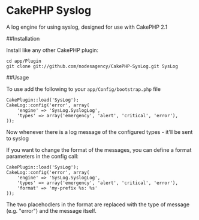 CakePHP Syslog
==============

A log engine for using syslog, designed for use with CakePHP 2.1

##Installation

Install like any other CakePHP plugin:

    cd app/Plugin
    git clone git://github.com/nodesagency/CakePHP-SysLog.git SysLog

##Usage

To use add the following to your `app/Config/bootstrap.php` file

	CakePlugin::load('SysLog');
	CakeLog::config('error', array(
		'engine' => 'SysLog.SyslogLog',
		'types' => array('emergency', 'alert', 'critical', 'error'),
	));

Now whenever there is a log message of the configured types - it'll be sent to syslog

If you want to change the format of the messages, you can define a format parameters in the config call:

	CakePlugin::load('SysLog');
	CakeLog::config('error', array(
		'engine' => 'SysLog.SyslogLog',
		'types' => array('emergency', 'alert', 'critical', 'error'),
		'format' => 'my-prefix %s: %s'
	));

The two placehodlers in the format are replaced with the type of message (e.g. "error") and the message itself.
